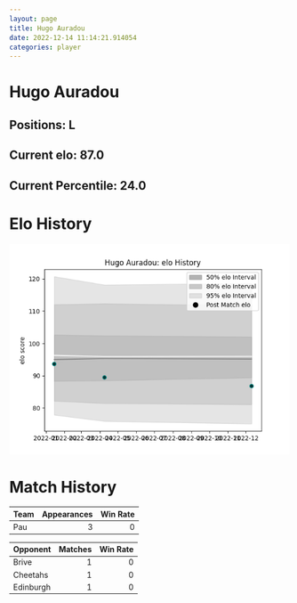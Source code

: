 ```yaml
---  
layout: page  
title: Hugo Auradou  
date: 2022-12-14 11:14:21.914054  
categories: player  
---
```

# Hugo Auradou

## Positions: L

## Current elo: 87.0

## Current Percentile: 24.0

# Elo History


![elo history](history_HugoAuradou.png)
# Match History


| Team   |   Appearances |   Win Rate |
|:-------|--------------:|-----------:|
| Pau    |             3 |          0 |

| Opponent   |   Matches |   Win Rate |
|:-----------|----------:|-----------:|
| Brive      |         1 |          0 |
| Cheetahs   |         1 |          0 |
| Edinburgh  |         1 |          0 |